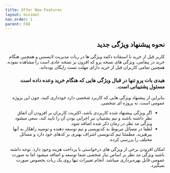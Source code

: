 ```yaml
---
title: Offer New Features
layout: minimal
nav_order: 1
parent: FAQ
---
```


<head>
    <meta charset="utf-8">
    <link rel="stylesheet" href="https://b3h1z.github.io/HidyBot-Docs/assets/css/style.css">
    <link rel="icon" href="https://b3h1z.github.io/HidyBot-Docs/favicon.ico" type="image/x-icon">
</head>
<div dir="rtl">

<h2>نحوه پیشنهاد ویژگی جدید</h2>
<p>کاربر قبل از خرید با استفاده دکمه ویژگی ها در ربات مدیریت لایسنس و همچنین هنگام خرید در پیغامی، ویژگی های نسخه پرو که افزون بر نسخه عادی است را مشاهده نموده. همچنین تمامی کاربران قبل از خرید دارای مهلت تست رایگان بوده‌اند.</p>

<h3>هیدی بات پرو تنها در قبال ویژگی هایی که هنگام خرید وعده داده است مسئول پشتیبانی است.</h3>
<p>بنابراین از پیشنهاد ویژگی هایی که کاربرد شخصی دارد خودداری کنید، چون این پروژه عمومی است، نه پروژه ای شخصی.</p>

<ul>
    <li>اگر ویژگی پیشنهاد شده کاربردی باشد، اکثریت کاربران بر افزودن آن اتفاق نظر داشته باشند و تیم پشتیبان نیز اجرایی بودن آن را تایید کند، سعی میشود ویژگی مد نظر در زمان ذکر شده اضافه شود.</li>
    <li>لطفا در مسائل مربوط به کدنویسی و تیم توسعه دهنده و توصیه راهکار به آنها بپرهیزید. مطمئنا تیم کدنویسی اشراف بهتری بر کدهای خود دارد و مسائل مختلف را بررسی کرده.</li>
</ul>

<p>امکان افزودن برخی از ویژگی های درخواستی با پرداخت هزینه وجود دارد. توجه داشته باشید ویژگی مد نظر بر اساس نیاز شخصی شما توسعه و اضافه میشود اما به صورت عمومی قابل بهره‌برداری میباشد. انجام تغییرات تنها روی یک ربات بخصوص صورت نمیگیرد.</p>

</div>
